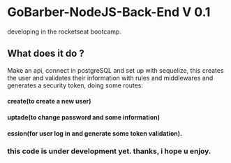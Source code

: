 # GoBarber-NodeJS-Back-End V 0.1
developing in the rocketseat bootcamp.

## What does it do ?
Make an api, connect in postgreSQL and set up with sequelize,
this creates the user and validates their information with rules and middlewares and generates a security token,
doing some routes:
 
 #### create(to create a new user)
 #### uptade(to change password and some information)
 #### ession(for user log in and generate some token validation).
 
 ### this code is under development yet. thanks, i hope u enjoy.





